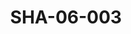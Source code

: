 ---
pid: SHA-06-003
title: SHA-06-003
language: ar
collection: شرحبيل احمد
original_label: 
rights: شرحبيل احمد
location_of_original: شرحبيل احمد
photographer_or_studio: 
scanned_from: photograph 9.5 by 14.3
_date: late 1970s
location: الخرطوم، دار الرياضة
description: شهاب شرحبيل وطلاب المدرسة
additional_notes: 
permission_display: 'yes'
on_server: 'no'
on_website: 'no'
permalink: /archive/ar/sha-06-003.html
layout: photo-page
---